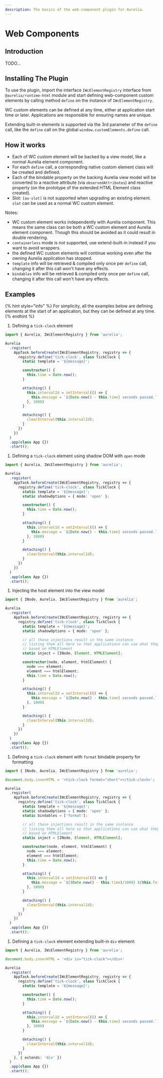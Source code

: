 ```yaml
---
description: The basics of the web-component plugin for Aurelia.
---
```


# Web Components

## Introduction

TODO...

## Installing The Plugin

To use the plugin, import the interface `IWcElementRegistry` interface from `@aurelia/runtime-html` module and start defining web-component custom elements by calling method `define` on the instance of `IWcElementRegistry`.

WC custom elements can be defined at any time, either at application start time or later. Applications are responsible for ensuring names are unique.

Extending built-in elements is supported via the 3rd parameter of the `define` call, like the `define` call on the global `window.customElements.define` call.

## How it works

* Each of WC custom element will be backed by a view model, like a normal Aurelia element component.
* For each `define` call, a corresponding native custom element class will be created and defined.
* Each of the bindable property on the backing Aurelia view model will be converted to a reactive attribute \(via `observedAttributes`\) and reactive property \(on the prototype of the extended HTML Element class created\).
* Slot: `[au-slot]` is not supported when upgrading an existing element. `slot` can be used as a normal WC custom element.

Notes:

* WC custom element works independently with Aurelia component. This means the same class can be both a WC custom element and Aurelia element component. Though this should be avoided as it could result in double rendering.
* `containerless` mode is not supported, use extend-built-in instead if you want to avoid wrappers.
* the defined WC custom elements will continue working even after the owning Aurelia application has stopped.
* `template` info will be retrieved & compiled only once per `define` call, changing it after this call won't have any effects.
* `bindables` info will be retrieved & compiled only once per `define` call, changing it after this call won't have any effects.

## Examples

{% hint style="info" %}
For simplicity, all the examples below are defining elements at the start of an application, but they can be defined at any time.
{% endhint %}

1. Defining a `tick-clock` element

```typescript
import { Aurelia, IWcElementRegistry } from 'aurelia';

Aurelia
  .register(
    AppTask.beforeCreate(IWcElementRegistry, registry => {
      registry.define('tick-clock', class TickClock {
        static template = '${message}';

        constructor() {
          this.time = Date.now();
        }

        attaching() {
          this.intervalId = setInterval(() => {
            this.message = `${Date.now() - this.time} seconds passed.`;
          }, 1000)
        }

        detaching() {
          clearInterval(this.intervalId);
        }
      })
    })
  )
  .app(class App {})
  .start();
```

1. Defining a `tick-clock` element using shadow DOM with `open` mode

```typescript
import { Aurelia, IWcElementRegistry } from 'aurelia';

Aurelia
  .register(
    AppTask.beforeCreate(IWcElementRegistry, registry => {
      registry.define('tick-clock', class TickClock {
        static template = '${message}';
        static shadowOptions = { mode: 'open' };

        constructor() {
          this.time = Date.now();
        }

        attaching() {
          this.intervalId = setInterval(() => {
            this.message = `${Date.now() - this.time} seconds passed.`;
          }, 1000)
        }

        detaching() {
          clearInterval(this.intervalId);
        }
      })
    })
  )
  .app(class App {})
  .start();
```

1. Injecting the host element into the view model

```typescript
import { INode, Aurelia, IWcElementRegistry } from 'aurelia';

Aurelia
  .register(
    AppTask.beforeCreate(IWcElementRegistry, registry => {
      registry.define('tick-clock', class TickClock {
        static template = '${message}';
        static shadowOptions = { mode: 'open' };

        // all these injections result in the same instance
        // listing them all here so that applications can use what they prefer
        // based on HTMLElement 
        static inject = [INode, Element, HTMLElement];

        constructor(node, element, htmlElement) {
          node === element;
          element === htmlElement;
          this.time = Date.now();
        }

        attaching() {
          this.intervalId = setInterval(() => {
            this.message = `${Date.now() - this.time} seconds passed.`;
          }, 1000)
        }

        detaching() {
          clearInterval(this.intervalId);
        }
      })
    })
  )
  .app(class App {})
  .start();
```

1. Defining a `tick-clock` element with `format` bindable property for formatting

```typescript
import { INode, Aurelia, IWcElementRegistry } from 'aurelia';

document.body.innerHTML = '<tick-clock format="short"></tick-clock>';

Aurelia
  .register(
    AppTask.beforeCreate(IWcElementRegistry, registry => {
      registry.define('tick-clock', class TickClock {
        static template = '${message}';
        static shadowOptions = { mode: 'open' };
        static bindables = ['format'];

        // all these injections result in the same instance
        // listing them all here so that applications can use what they prefer
        // based on HTMLElement 
        static inject = [INode, Element, HTMLElement];

        constructor(node, element, htmlElement) {
          node === element;
          element === htmlElement;
          this.time = Date.now();
        }

        attaching() {
          this.intervalId = setInterval(() => {
            this.message = `${(Date.now() - this.time)/1000} ${this.format === 'short' ? 's' : 'seconds'} passed.`;
          }, 1000)
        }

        detaching() {
          clearInterval(this.intervalId);
        }
      })
    })
  )
  .app(class App {})
  .start();
```

1. Defining a `tick-clock` element extending built-in `div` element:

```typescript
import { Aurelia, IWcElementRegistry } from 'aurelia';

document.body.innerHTML = '<div is="tick-clock"></div>'

Aurelia
  .register(
    AppTask.beforeCreate(IWcElementRegistry, registry => {
      registry.define('tick-clock', class TickClock {
        static template = '${message}';

        constructor() {
          this.time = Date.now();
        }

        attaching() {
          this.intervalId = setInterval(() => {
            this.message = `${Date.now() - this.time} seconds passed.`;
          }, 1000)
        }

        detaching() {
          clearInterval(this.intervalId);
        }
      })
    }, { extends: 'div' })
  )
  .app(class App {})
  .start();
```

